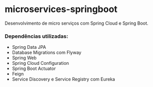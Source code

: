 # microservices-springboot
Desenvolvimento de micro serviços com Spring Cloud e Spring Boot.

### Dependências utilizadas:
- Spring Data JPA
- Database Migrations com Flyway
- Spring Web
- Spring Cloud Configuration
- Spring Boot Actuator
- Feign
- Service Discovery e Service Registry com Eureka